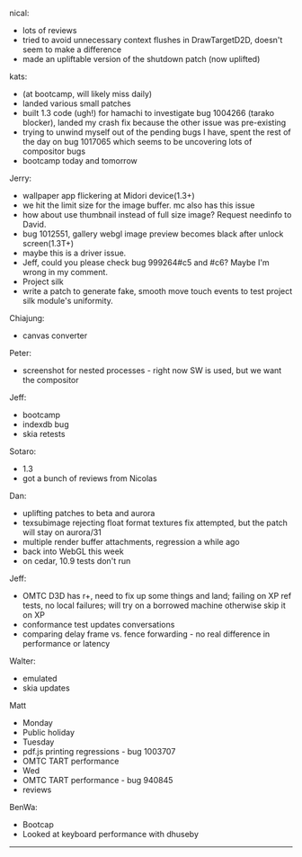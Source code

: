 nical:
* lots of reviews
* tried to avoid unnecessary context flushes in DrawTargetD2D, doesn't seem to make a difference
* made an upliftable version of the shutdown patch (now uplifted)

kats:
* (at bootcamp, will likely miss daily)
* landed various small patches
* built 1.3 code (ugh!) for hamachi to investigate bug 1004266 (tarako blocker), landed my crash fix because the other issue was pre-existing
* trying to unwind myself out of the pending bugs I have, spent the rest of the day on bug 1017065 which seems to be uncovering lots of compositor bugs
* bootcamp today and tomorrow

Jerry:
* wallpaper app flickering at Midori device(1.3+)
* we hit the limit size for the image buffer. mc also has this issue
* how about use thumbnail instead of full size image? Request needinfo to David.
* bug 1012551, gallery webgl image preview becomes black after unlock screen(1.3T+)
* maybe this is a driver issue.
* Jeff, could you please check bug 999264#c5 and #c6? Maybe I'm wrong in my comment.
* Project silk
* write a patch to generate fake, smooth move touch events to test project silk module's uniformity.

Chiajung:
* canvas converter

Peter:
* screenshot for nested processes - right now SW is used, but we want the compositor

Jeff:
* bootcamp
* indexdb bug
* skia retests

Sotaro:
* 1.3
* got a bunch of reviews from Nicolas

Dan:
* uplifting patches to beta and aurora
* texsubimage rejecting float format textures fix attempted, but the patch will stay on aurora/31
* multiple render buffer attachments, regression a while ago
* back into WebGL this week
* on cedar, 10.9 tests don't run

Jeff:
* OMTC D3D has r+, need to fix up some things and land; failing on XP ref tests, no local failures; will try on a borrowed machine otherwise skip it on XP
* conformance test updates conversations
* comparing delay frame vs. fence forwarding - no real difference in performance or latency

Walter:
* emulated
* skia updates

Matt
* Monday
* Public holiday
* Tuesday
* pdf.js printing regressions - bug 1003707
* OMTC TART performance
* Wed
* OMTC TART performance - bug 940845
* reviews

BenWa:
* Bootcap
* Looked at keyboard performance with dhuseby

________________


